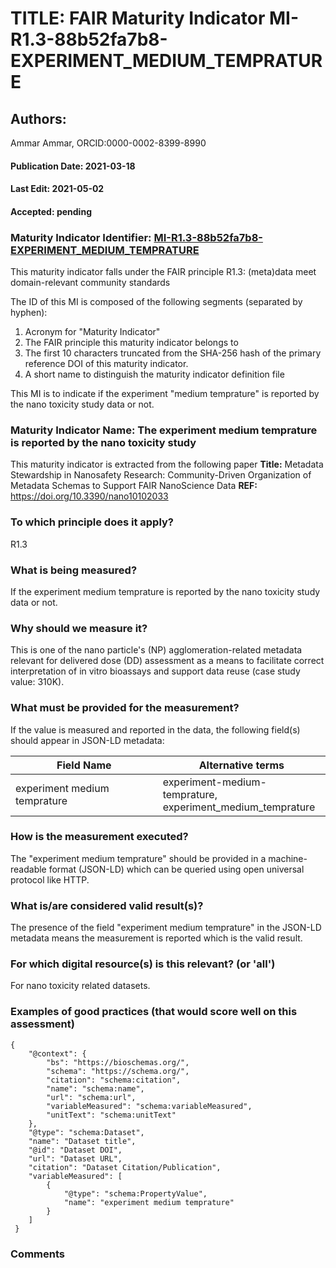 # TITLE: FAIR Maturity Indicator MI-R1.3-88b52fa7b8-EXPERIMENT_MEDIUM_TEMPRATURE

## Authors: 
Ammar Ammar, ORCID:0000-0002-8399-8990

#### Publication Date: 2021-03-18
#### Last Edit: 2021-05-02
#### Accepted: pending

### Maturity Indicator Identifier: [MI-R1.3-88b52fa7b8-EXPERIMENT_MEDIUM_TEMPRATURE](https://w3id.org/fair/maturity_indicator/terms/Gen2/MI-R1.3-88b52fa7b8-EXPERIMENT_MEDIUM_TEMPRATURE)

This maturity indicator falls under the FAIR principle R1.3:
(meta)data meet domain-relevant community standards

The ID of this MI is composed of the following segments (separated by hyphen):
1. Acronym for "Maturity Indicator"
1. The FAIR principle this maturity indicator belongs to
1. The first 10 characters truncated from the SHA-256 hash of the primary reference DOI of this maturity indicator.
1. A short name to distinguish the maturity indicator definition file

This MI is to indicate if the experiment "medium temprature" is reported by the nano toxicity study data or not.

### Maturity Indicator Name:  The experiment medium temprature is reported by the nano toxicity study

This maturity indicator is extracted from the following paper 
**Title:** Metadata Stewardship in Nanosafety Research: Community-Driven Organization of Metadata Schemas to Support FAIR NanoScience Data
**REF:** https://doi.org/10.3390/nano10102033

### To which principle does it apply?  
R1.3

### What is being measured?
If the experiment medium temprature is reported by the nano toxicity study data or not.

### Why should we measure it?
This is one of the nano particle's (NP) agglomeration-related metadata relevant for delivered dose (DD)
assessment as a means to facilitate correct interpretation of in vitro bioassays and support data reuse (case study value: 310K).

### What must be provided for the measurement?
If the value is measured and reported in the data, the following field(s) should appear in JSON-LD metadata: 

| Field Name                     | Alternative terms                                               |
| ------------------------------ | --------------------------------------------------------------- |
| experiment medium temprature   | experiment-medium-temprature,<br>experiment_medium_temprature   |

### How is the measurement executed?
The "experiment medium temprature" should be provided in a machine-readable format (JSON-LD) which can be queried using open universal protocol like HTTP.

### What is/are considered valid result(s)?
The presence of the field "experiment medium temprature" in the JSON-LD metadata means the measurement is reported which is the valid result.

### For which digital resource(s) is this relevant? (or 'all')
For nano toxicity related datasets.  

### Examples of good practices (that would score well on this assessment)
```{json}
{
 	"@context": {
 		"bs": "https://bioschemas.org/",
 		"schema": "https://schema.org/",
 		"citation": "schema:citation",
 		"name": "schema:name",
 		"url": "schema:url",
 		"variableMeasured": "schema:variableMeasured",
 		"unitText": "schema:unitText"
 	},
 	"@type": "schema:Dataset",
 	"name": "Dataset title",
 	"@id": "Dataset DOI",
 	"url": "Dataset URL",
 	"citation": "Dataset Citation/Publication",
 	"variableMeasured": [
 		{
 			"@type": "schema:PropertyValue",
 			"name": "experiment medium temprature"
 		}
 	]
 }
```

### Comments

